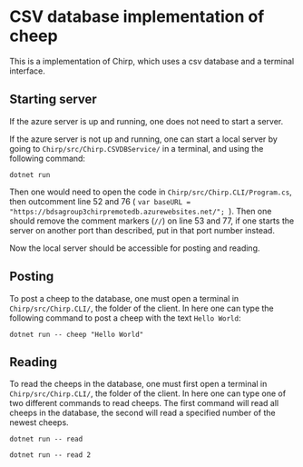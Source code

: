 ﻿# CSV database implementation of cheep
This is a implementation of Chirp, which uses a csv database and a terminal interface.

## Starting server
If the azure server is up and running, one does not need to start a server.

If the azure server is not up and running, one can start a local server by going to `Chirp/src/Chirp.CSVDBService/` in a terminal, and using the following command:

`dotnet run`

Then one would need to open the code in `Chirp/src/Chirp.CLI/Program.cs`, then outcomment line 52 and 76 ( `var baseURL = "https://bdsagroup3chirpremotedb.azurewebsites.net/"; `).
Then one should remove the comment markers (`//`) on line 53 and 77, if one starts the server on another port than described, put in that port number instead.

Now the local server should be accessible for posting and reading.

## Posting
To post a cheep to the database, one must open a terminal in `Chirp/src/Chirp.CLI/`, the folder of the client.
In here one can type the following command to post a cheep with the text `Hello World`:

`dotnet run -- cheep "Hello World"`

## Reading
To read the cheeps in the database, one must first open a terminal in `Chirp/src/Chirp.CLI/`, the folder of the client.
In here one can type one of two different commands to read cheeps. The first command will read all cheeps in the database,
the second will read a specified number of the newest cheeps.

`dotnet run -- read`

`dotnet run -- read 2`
